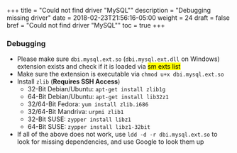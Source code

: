 +++
title = "Could not find driver \"MySQL\""
description = "Debugging missing driver"
date = 2018-02-23T21:56:16-05:00
weight = 24
draft = false
bref = "Could not find driver \"MySQL\""
toc = true
+++

### Debugging

- Please make sure `dbi.mysql.ext.so` (`dbi.mysql.ext.dll` on Windows) extension exists and check if it is loaded via <mark>sm exts list</mark>
- Make sure the extension is executable via `chmod u+x dbi.mysql.ext.so`
- Install `zlib` (**Requires SSH Access**)
  - 32-Bit Debian/Ubuntu: `apt-get install zlib1g`
  - 64-Bit Debian/Ubuntu: `apt-get install lib32z1`
  - 32/64-Bit Fedora: `yum install zlib.i686`
  - 32/64-Bit Mandriva: `urpmi zlib1`
  - 32-Bit SUSE: `zypper install libz1`
  - 64-Bit SUSE: `zypper install libz1-32bit`
- If all of the above does not work, use `ldd -d -r dbi.mysql.ext.so` to look for missing dependencies, and use Google to look them up
